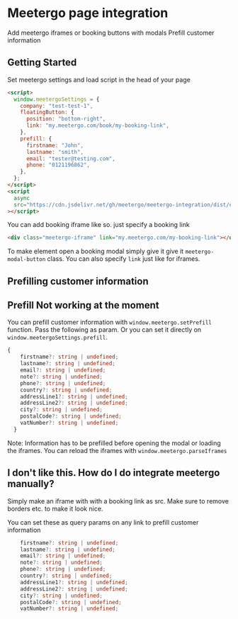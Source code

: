 # Meetergo page integration

Add meetergo iframes or booking buttons with modals
Prefill customer information

## Getting Started

Set meetergo settings and load script in the head of your page

```html
<script>
  window.meetergoSettings = {
    company: "test-test-1",
    floatingButton: {
      position: "bottom-right",
      link: "my.meetergo.com/book/my-booking-link",
    },
    prefill: {
      firstname: "John",
      lastname: "smith",
      email: "tester@testing.com",
      phone: "0121196862",
    },
  };
</script>
<script
  async
  src="https://cdn.jsdelivr.net/gh/meetergo/meetergo-integration/dist/esbuild/browser.js"
></script>
```

You can add booking iframe like so. just specify a booking link

```html
<div class="meetergo-iframe" link="my.meetergo.com/my-booking-link"></div>
```

To make element open a booking modal simply give it give it `meetergo-modal-button` class.
You can also specify `link` just like for iframes.

## Prefilling customer information

## Prefill Not working at the moment

You can prefill customer information with `window.meetergo.setPrefill` function.
Pass the following as param. Or you can set it directly on `window.meetergoSettings.prefill`.

```typescript
{
    firstname?: string | undefined;
    lastname?: string | undefined;
    email?: string | undefined;
    note?: string | undefined;
    phone?: string | undefined;
    country?: string | undefined;
    addressLine1?: string | undefined;
    addressLine2?: string | undefined;
    city?: string | undefined;
    postalCode?: string | undefined;
    vatNumber?: string | undefined;
  }
```

Note: Information has to be prefilled before opening the modal or loading the iframes.
You can reload the iframes with `window.meetergo.parseIframes`

## I don't like this. How do I do integrate meetergo manually?

Simply make an iframe with with a booking link as src. Make sure to remove borders etc. to make it look nice.

You can set these as query params on any link to prefill customer information

```typescript
    firstname?: string | undefined;
    lastname?: string | undefined;
    email?: string | undefined;
    note?: string | undefined;
    phone?: string | undefined;
    country?: string | undefined;
    addressLine1?: string | undefined;
    addressLine2?: string | undefined;
    city?: string | undefined;
    postalCode?: string | undefined;
    vatNumber?: string | undefined;
```
